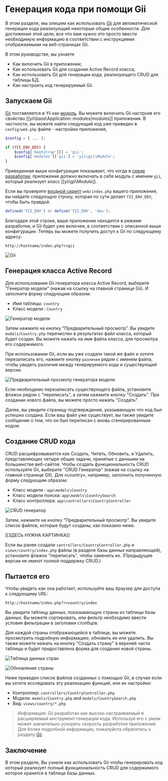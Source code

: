 Генерация кода при помощи Gii
========================

В этом разделе, мы опишем как использовать [Gii](tool-gii.md) для автоматической генерации кода
реализующий некоторые общие особенности. Для достижения этой цели, все что вам нужно это просто ввести необходимую информацию в соответствии с инструкциями отображаемыми на веб-страницах Gii.

В этом руководстве, вы узнаете

* Как включить Gii в приложении;
* Как использовать Gii для создания Active Record класса;
* Как использовать Gii для генерации кода, реализующего CRUD для таблицы БД.
* Как настроить код генерируемый Gii.


Запускаем Gii <a name="starting-gii"></a>
------------

[Gii](tool-gii.md) поставляется в Yii как [модуль](structure-modules.md). Вы можете включить Gii
настроив его свойство [[yii\base\Application::modules|modules]] приложения. В частности, вы можете найти следующий код уже приведен в `config/web.php` файле - настройки приложения,

```php
$config = [ ... ];

if (YII_ENV_DEV) {
    $config['bootstrap'][] = 'gii';
    $config['modules']['gii'] = 'yii\gii\Module';
}
```

Приведенная выше конфигурация показывает, что когда в [среде разработки](concept-configurations.md#environment-constants),
приложение должно включать в себя модуль с именем `gii`, который реализует класс [[yii\gii\Module]].

Если вы проверите [входной скрипт](structure-entry-scripts.md) `web/index.php` вашего приложения, вы
найдете следующую строку, которая по сути делает `YII_ENV_DEV`, чтобы быть правдой.

```php
defined('YII_ENV') or define('YII_ENV', 'dev');
```

Благодаря этой строке, ваше приложение находится в режиме разработки, и Gii будет уже включен, в соответствии с описанной выше конфигурации. Теперь вы можете получить доступ к Gii по следующему адресу:

```
http://hostname/index.php?r=gii
```

![Gii](images/start-gii.png)


Генерация класса Active Record <a name="generating-ar"></a>
---------------------------------

Для использования Gii генератора класса Active Record, выберите "Генератор модели" (нажав на ссылку на главной странице Gii). И заполните форму следующим образом:

* Имя таблицы: `country`
* Класс модели : `Country`

![Генератор модели](images/start-gii-model.png)

Затем нажмите на кнопку "Предварительный просмотр". Вы увидите `models/Country.php` перечислен в результатах файл класса, который будет создан. Вы можете нажать на имя файла класса, для просмотра его содержимого.

При использовании Gii, если вы уже создали такой же файл и хотите перезаписать его, нажмите кнопку `различия` рядом с именем файла, чтобы увидеть различия между генерируемого кода и существующей версии.

![Предварительный просмотр генератора модели](images/start-gii-model-preview.png)

Если необходимо перезаписать существующего файла, установите флажок рядом с "переписать", а затем нажмите кнопку "Создать". При создании нового файла, вы можете просто нажать "Создать".

Далее, вы увидите страницу подтверждения, указывающую что код был успешно создана. Если ваш файл уже существует, вы также увидите сообщение о том, что он был переписан с вновь сгенерированным кодом.


Создание CRUD кода <a name="generating-crud"></a>
--------------------

CRUD расшифровывается как Создать, Читать, Обновить, и Удалить, представляющих четыре общие задачи, принятые с данными на большинстве веб-сайтов. Чтобы создать функциональность CRUD используйте Gii, выберите "CRUD Генератор" (нажав на ссылку на главной странице GII). Для «country», например, заполнить полученную форму следующим образом:

* Класс модели : `app\models\Country`
* Класс модели поиска: `app\models\CountrySearch`
* Класс контроллера: `app\controllers\CountryController`

![CRUD генератор](images/start-gii-crud.png)

Затем, нажмите на кнопку "Предварительный просмотр". Вы увидите список файлов, которые будут созданы, как показано ниже.

[[ЗДЕСЬ НУЖНА КАРТИНКА]]

Если вы ранее создали `controllers/CountryController.php` и `views/country/index.php` файлы (в разделе базы данных направляющей), установите флажок "переписать", чтобы заменить их. (Предыдущие версии не имеют полной поддержку CRUD.)


Пытается его <a name="trying-it-out"></a>
-------------

Чтобы увидеть как она работает, используйте ваш браузер для доступа к следующему URL:

```
http://hostname/index.php?r=country/index
```

Вы увидите таблицу данных, показывающую страны из таблицы базы данных. Вы можете сортировать, или фильтр необходимо ввести условия фильтрации в заголовки столбцов.

Для каждой страны отображающейся в таблице, вы можете просмотреть подробную информацию, обновить ее или удалить.
Вы также можете нажать на кнопку "Создать страну" в верхней части таблицы и будет предоставлена форма для создания новой страны.

![Таблица данных стран](images/start-gii-country-grid.png)

![Обновление страны](images/start-gii-country-update.png)

Ниже приведен список файлов созданных с помощью Gii, в случае если вы хотите исследовать эту реализацию функций, или их настройки:

* Контроллер: `controllers/CountryController.php`
* Модели: `models/Country.php` and `models/CountrySearch.php`
* Вид: `views/country/*.php`

> Информация: Gii разработан как высоко настраиваемый и расширяемый инструмент генерации кода. Используя его с умом может значительно ускорить скорость разработки приложений. Для более подробной информации, пожалуйста обратитесь к разделу [Gii](tool-gii.md).


Заключение <a name="summary"></a>
-------

В этом разделе, Вы узнали как использовать Gii чтобы генерировать код который реализует полный функциональность CRUD для содержимого которое хранится в таблице базы данных.
